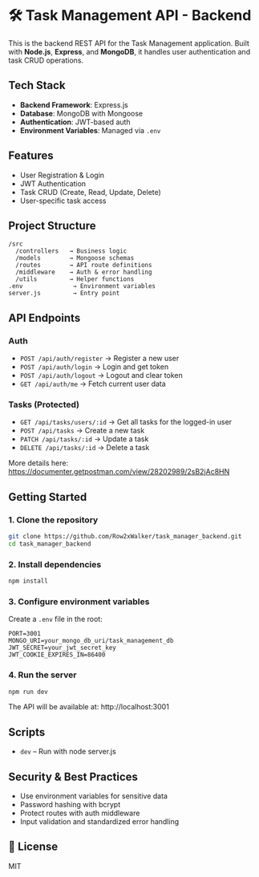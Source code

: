 # 🛠️ Task Management API - Backend

This is the backend REST API for the Task Management application. Built with **Node.js**, **Express**, and **MongoDB**, it handles user authentication and task CRUD operations.

## Tech Stack

- **Backend Framework**: Express.js  
- **Database**: MongoDB with Mongoose  
- **Authentication**: JWT-based auth  
- **Environment Variables**: Managed via `.env`

## Features

- User Registration & Login  
- JWT Authentication  
- Task CRUD (Create, Read, Update, Delete)  
- User-specific task access  

## Project Structure

```
/src
  /controllers   → Business logic
  /models        → Mongoose schemas
  /routes        → API route definitions
  /middleware    → Auth & error handling
  /utils         → Helper functions
.env              → Environment variables
server.js         → Entry point
```

## API Endpoints

### Auth

- `POST /api/auth/register` → Register a new user  
- `POST /api/auth/login` → Login and get token  
- `POST /api/auth/logout` → Logout and clear token
- `GET /api/auth/me` → Fetch current user data 

### Tasks (Protected)

- `GET /api/tasks/users/:id` → Get all tasks for the logged-in user  
- `POST /api/tasks` → Create a new task  
- `PATCH /api/tasks/:id` → Update a task  
- `DELETE /api/tasks/:id` → Delete a task  

More details here:
https://documenter.getpostman.com/view/28202989/2sB2jAc8HN

## Getting Started

### 1. Clone the repository

```bash
git clone https://github.com/Row2xWalker/task_manager_backend.git
cd task_manager_backend
```

### 2. Install dependencies

```bash
npm install
```

### 3. Configure environment variables

Create a `.env` file in the root:

```env
PORT=3001
MONGO_URI=your_mongo_db_uri/task_management_db
JWT_SECRET=your_jwt_secret_key
JWT_COOKIE_EXPIRES_IN=86400
```

### 4. Run the server

```bash
npm run dev
```

The API will be available at: http://localhost:3001

## Scripts

- `dev` – Run with node server.js  

## Security & Best Practices

- Use environment variables for sensitive data  
- Password hashing with bcrypt  
- Protect routes with auth middleware  
- Input validation and standardized error handling  

## 📄 License

MIT
